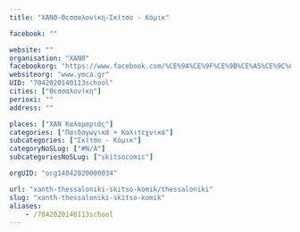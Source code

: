 ```yaml
---
title: "ΧΑΝΘ-Θεσσαλονίκη-Σκίτσο - Κόμικ"

facebook: ""

website: ""
organisation: "ΧΑΝΘ"
facebookorg: "https://www.facebook.com/%CE%9A%CE%9F%CE%9B%CE%A5%CE%9C%CE%92%CE%97%CE%A4%CE%99%CE%9A%CE%9F-%CE%A7%CE%91%CE%9D%CE%98-158035910891406/"
websiteorg: "www.ymca.gr"
UID: "7042020140113school"
cities: ["Θεσσαλονίκη"]
perioxi: ""
address: ""

places: ["ΧΑΝ Καλαμαριάς"]
categories: ["Παιδαγωγικά + Καλιτεχνικά"]
subcategories: ["Σκίτσο - Κόμικ"]
categoryNoSLug: ["#N/A"]
subcategoriesNoSLug: ["skitsocomic"]

orgUID: "org14042020000034"

url: "xanth-thessaloniki-skitso-komik/thessaloniki"
slug: "xanth-thessaloniki-skitso-komik"
aliases:
    - /7042020140113school
---
```





